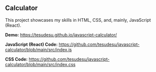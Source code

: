 ## Calculator

This project showcases my skills in HTML, CSS, and, mainly, JavaScript (React).

**Demo:** https://tesudesu.github.io/javascript-calculator/

**JavaScript (React) Code:** https://github.com/tesudesu/javascript-calculator/blob/main/src/index.js

**CSS Code:** https://github.com/tesudesu/javascript-calculator/blob/main/src/index.css
